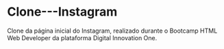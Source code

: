 # Clone---Instagram
Clone da página inicial do Instagram, realizado durante o Bootcamp HTML Web Developer da plataforma Digital Innovation One.
